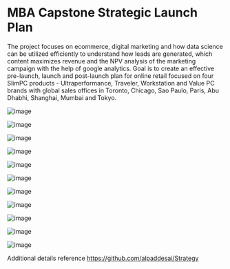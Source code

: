 # MBA Capstone Strategic Launch Plan

The project focuses on ecommerce, digital marketing and how data science can be utilized efficiently to understand how leads are generated, which content maximizes revenue and the NPV analysis of the marketing campaign with the help of google analytics. Goal is to create an effective  pre-launch, launch and post-launch plan for online retail focused on four SlimPC products - Ultraperformance, Traveler, Workstation and Value PC brands with global sales offices in Toronto, Chicago, Sao Paulo, Paris, Abu Dhabhi, Shanghai, Mumbai and Tokyo. 

![image](Slide1.JPG)

![image](Slide2.JPG)

![image](Slide3.JPG)

![image](Slide4.JPG)

![image](Slide5.JPG)

![image](Slide6.JPG)

![image](Slide7.JPG)

![image](Slide8.JPG)

![image](PragmaticMarketingCertification.png)

![image](EthicsandExcellence.png)

![image](USCopyrightCertificate.png)

Additional details reference https://github.com/alpaddesai/Strategy

